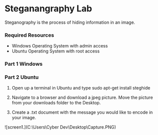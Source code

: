 # Steganangraphy Lab

Steganography is the process of hiding information in an image. 

### Required Resources
* Windows Operating System with admin access
* Ubuntu Operating System with root access

### Part 1 Windows




### Part 2 Ubuntu
1. Open up a terminal in Ubuntu and type 
sudo apt-get install steghide

2. Navigate to a browser and download a jpeg picture. Move the picture from your downloads folder to the Desktop.

3. Create a .txt document with the message you would like to encode in your image.

![screen1.](C:\Users\Cyber Dev\Desktop\Capture.PNG)
